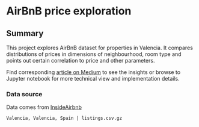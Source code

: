 # AirBnB price exploration

## Summary
This project explores AirBnB dataset for properties in Valencia. It compares distributions of 
prices in dimensions of neighbourhood, room type and points out certain correlation to price and other parameters.

Find corresponding [article on Medium](https://medium.com/@k.wiktorski.it/your-holiday-airbnb-place-in-spain-valencia-1ddd7431cb7a) 
to see the insights or browse to Jupyter notebook for more technical view and implementation details.

### Data source
Data comes from [InsideAirbnb](http://insideairbnb.com/get-the-data.html)

`Valencia, Valencia, Spain | listings.csv.gz`
